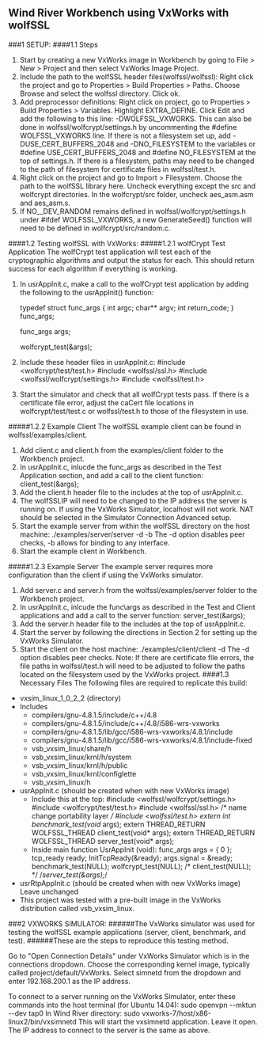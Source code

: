 ## Wind River Workbench using VxWorks with wolfSSL
###1 SETUP:
####1.1 Steps
1. Start by creating a new VxWorks image in Workbench by going to File > New >
Project and then select VxWorks Image Project.
2. Include the path to the wolfSSL header files(wolfssl/wolfssl):
Right click the project and go to Properties > Build Properties > Paths.
 Choose Browse and select the wolfssl directory. Click ok.
3. Add preprocessor definitions:
Right click on project, go to Properties > Build Properties > Variables.
Highlight EXTRA\_DEFINE. Click Edit and add the following to this line:
-DWOLFSSL\_VXWORKS.
This can also be done in wolfssl/wolfcrypt/settings.h by uncommenting the
    #define WOLFSSL_VXWORKS
line.
If there is not a filesystem set up, add -DUSE\_CERT\_BUFFERS\_2048 and
-DNO\_FILESYSTEM to the variables or #define USE\_CERT\_BUFFERS\_2048 and
\#define NO\_FILESYSTEM at the top of settings.h.
If there is a filesystem, paths may need to be changed to the path of
filesystem for certificate files in wolfssl/test.h.
4. Right click on the project and go to Import > Filesystem. Choose the path
to the wolfSSL library here. Uncheck everything except the src and wolfcrypt
directories.
In the wolfcrypt/src folder, uncheck aes\_asm.asm and aes\_asm.s.
5. If NO\_\_DEV\_RANDOM remains defined in wolfssl/wolfcrypt/settings.h under
\#ifdef WOLFSSL\_VXWORKS, a new GenerateSeed() function will need to be defined
in wolfcrypt/src/random.c.

####1.2 Testing wolfSSL with VxWorks:
#####1.2.1 wolfCrypt Test Application
The wolfCrypt test application will test each of the cryptographic algorithms
and output the status for each. This should return success for each algorithm
if everything is working.
1. In usrAppInit.c, make a call to the wolfCrypt test application by adding
the following to the usrAppInit() function:

    typedef struct func_args {
        int    argc;
        char** argv;
        int    return_code;
    } func_args;

    func_args args;

    wolfcrypt_test(&args);
2. Include these header files in usrAppInit.c:
    #include <wolfcrypt/test/test.h>
    #include <wolfssl/ssl.h>
    #include <wolfssl/wolfcrypt/settings.h>
    #include <wolfssl/test.h>
3. Start the simulator and check that all wolfCrypt tests pass. If there is a
certificate file error, adjust the caCert file locations in
wolfcrypt/test/test.c or wolfssl/test.h to those of the filesystem in use.

#####1.2.2 Example Client
The wolfSSL example client can be found in wolfssl/examples/client.
1. Add client.c and client.h from the examples/client folder to the Workbench
project.
2. In usrAppInit.c, inlucde the func\_args as described in the Test Application
section, and add a call to the client function:
    client_test(&args);
3. Add the client.h header file to the includes at the top of usrAppInit.c.
4. The wolfSSLIP will need to be changed to the IP address the server is
running on. If using the VxWorks Simulator, localhost will not work. NAT should
be selected in the Simulator Connection Advanced setup.
5. Start the example server from within the wolfSSL directory on the host
machine:
    ./examples/server/server -d -b
The -d option disables peer checks, -b allows for binding to any interface.
6. Start the example client in Workbench.

#####1.2.3 Example Server
The example server requires more configuration than the client if using the
VxWorks simulator.
1. Add server.c and server.h from the wolfssl/examples/server folder to the
Workbench project.
2. In usrAppInit.c, inlcude the func\args as described in the Test and Client
applications and add a call to the server function:
    server_test(&args);
3. Add the server.h header file to the includes at the top of usrAppInit.c.
4. Start the server by following the directions in Section 2 for setting up
the VxWorks Simulator.
5. Start the client on the host machine:
    ./examples/client/client -d
The -d option disables peer checks.
Note: If there are certificate file errors, the file paths in wolfssl/test.h
will need to be adjusted to follow the paths located on the filesystem used
by the VxWorks project.
####1.3 Necessary Files
The following files are required to replicate this build:
* vxsim\_linux\_1\_0\_2\_2 (directory)
* Includes
    * compilers/gnu-4.8.1.5/include/c++/4.8
    * compilers/gnu-4.8.1.5/include/c++/4.8/i586-wrs-vxworks
    * compilers/gnu-4.8.1.5/lib/gcc/i586-wrs-vxworks/4.8.1/include
    * compilers/gnu-4.8.1.5/lib/gcc/i586-wrs-vxworks/4.8.1/include-fixed
    * vsb\_vxsim\_linux/share/h
    * vsb\_vxsim\_linux/krnl/h/system
    * vsb\_vxsim\_linux/krnl/h/public
    * vsb\_vxsim\_linux/krnl/configlette
    * vsb\_vxsim\_linux/h
* usrAppInit.c (should be created when with new VxWorks image)
    * Include this at the top:
        #include <wolfssl/wolfcrypt/settings.h>
        #include <wolfcrypt/test/test.h>
        #include <wolfssl/ssl.h> /* name change portability layer */
        #include <wolfssl/test.h>
        extern int benchmark_test(void* args);
        extern THREAD\_RETURN WOLFSSL\_THREAD client\_test(void* args);
        extern THREAD\_RETURN WOLFSSL\_THREAD server\_test(void* args);
    * Inside main function UsrAppInit (void):
        func\_args args = { 0 };
        tcp\_ready ready;
        InitTcpReady(&ready);
        args.signal = &ready;
        benchmark\_test(NULL);
        wolfcrypt\_test(NULL);
        /* client\_test(NULL); */
        /*server\_test(&args);*/
* usrRtpAppInit.c (should be created when with new VxWorks image)
    Leave unchanged
* This project was tested with a pre-built image in the VxWorks distribution
called vsb\_vxsim\_linux.

###2 VXWORKS SIMULATOR:
######The VxWorks simulator was used for testing the wolfSSL example applications (server, client, benchmark, and test).
######These are the steps to reproduce this testing method.

Go to "Open Connection Details" under VxWorks Simulator which is in the connections
dropdown. Choose the corresponding kernel image, typically called
project/default/VxWorks. Select simnetd from the dropdown and enter
192.168.200.1 as the IP address.

To connect to a server running on the VxWorks Simulator, enter these commands
into the host terminal (for Ubuntu 14.04):
    sudo openvpn --mktun --dev tap0
In Wind River directory:
    sudo vxworks-7/host/x86-linux2/bin/vxsimnetd
This will start the vxsimnetd application. Leave it open. The IP address to
connect to the server is the same as above.
